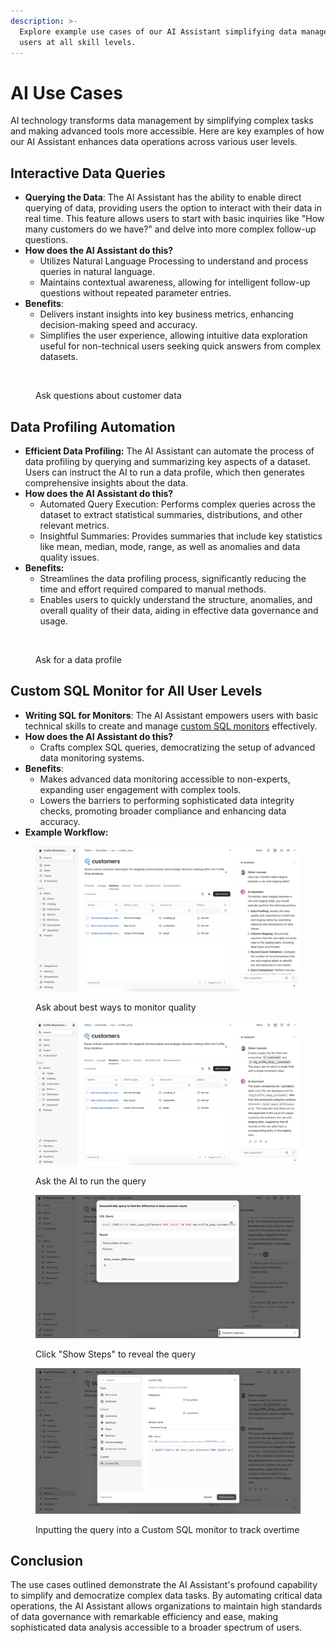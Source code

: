 ```yaml
---
description: >-
  Explore example use cases of our AI Assistant simplifying data management for
  users at all skill levels.
---
```


# AI Use Cases

AI technology transforms data management by simplifying complex tasks and making advanced tools more accessible. Here are key examples of how our AI Assistant enhances data operations across various user levels.

## **Interactive Data Queries**

* **Querying the Data**: The AI Assistant has the ability to enable direct querying of data, providing users the option to interact with their data in real time. This feature allows users to start with basic inquiries like "How many customers do we have?" and delve into more complex follow-up questions.
* **How does the AI Assistant do this?**
  * Utilizes Natural Language Processing to understand and process queries in natural language.
  * Maintains contextual awareness, allowing for intelligent follow-up questions without repeated parameter entries.
* **Benefits**:
  * Delivers instant insights into key business metrics, enhancing decision-making speed and accuracy.
  * Simplifies the user experience, allowing intuitive data exploration useful for non-technical users seeking quick answers from complex datasets.

<figure><img src="../../.gitbook/assets/Screenshot 2024-05-10 at 3.43.37 PM.png" alt=""><figcaption><p>Ask questions about customer data</p></figcaption></figure>

## **Data Profiling Automation**

* **Efficient Data Profiling:** The AI Assistant can automate the process of data profiling by querying and summarizing key aspects of a dataset. Users can instruct the AI to run a data profile, which then generates comprehensive insights about the data.
* **How does the AI Assistant do this?**
  * Automated Query Execution: Performs complex queries across the dataset to extract statistical summaries, distributions, and other relevant metrics.
  * Insightful Summaries: Provides summaries that include key statistics like mean, median, mode, range, as well as anomalies and data quality issues.
* **Benefits:**
  * Streamlines the data profiling process, significantly reducing the time and effort required compared to manual methods.
  * Enables users to quickly understand the structure, anomalies, and overall quality of their data, aiding in effective data governance and usage.

<figure><img src="../../.gitbook/assets/Screenshot 2024-05-10 at 3.47.23 PM.png" alt=""><figcaption><p>Ask for a data profile</p></figcaption></figure>

## **Custom SQL Monitor for All User Levels**

* **Writing SQL for Monitors**: The AI Assistant empowers users with basic technical skills to create and manage [custom SQL monitors](../monitoring/#custom-sql-monitors) effectively.
* **How does the AI Assistant do this?**
  * Crafts complex SQL queries, democratizing the setup of advanced data monitoring systems.
* **Benefits**:
  * Makes advanced data monitoring accessible to non-experts, expanding user engagement with complex tools.
  * Lowers the barriers to performing sophisticated data integrity checks, promoting broader compliance and enhancing data accuracy.
* **Example Workflow:**

<figure><img src="../../.gitbook/assets/image (24).png" alt=""><figcaption><p>Ask about best ways to monitor quality</p></figcaption></figure>

<figure><img src="../../.gitbook/assets/image (25).png" alt=""><figcaption><p>Ask the AI to run the query</p></figcaption></figure>

<figure><img src="../../.gitbook/assets/image (26).png" alt=""><figcaption><p>Click "Show Steps" to reveal the query</p></figcaption></figure>

<figure><img src="../../.gitbook/assets/image (27).png" alt=""><figcaption><p>Inputting the query into a Custom SQL monitor to track overtime</p></figcaption></figure>

## Conclusion

The use cases outlined demonstrate the AI Assistant's profound capability to simplify and democratize complex data tasks. By automating critical data operations, the AI Assistant allows organizations to maintain high standards of data governance with remarkable efficiency and ease, making sophisticated data analysis accessible to a broader spectrum of users.
